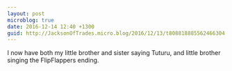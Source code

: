 ```yaml
---
layout: post
microblog: true
date: 2016-12-14 12:40 +1300
guid: http://JacksonOfTrades.micro.blog/2016/12/13/t808818885562466304.html
---
```

I now have both my little brother and sister saying Tuturu, and little brother singing the FlipFlappers ending.
